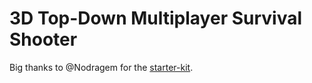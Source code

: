 # 3D Top-Down Multiplayer Survival Shooter

Big thanks to @Nodragem for the [starter-kit](https://github.com/Nodragem/top-down-action-adventure-starter-kit/).